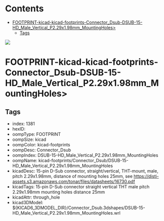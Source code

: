 



Contents
========

* [FOOTPRINT-kicad-kicad-footprints-Connector_Dsub-DSUB-15-HD_Male_Vertical_P2.29x1.98mm_MountingHoles>](#footprint-kicad-kicad-footprints-connector_dsub-dsub-15-hd_male_vertical_p229x198mm_mountingholes)
	* [Tags](#tags)
  
![][im]
# FOOTPRINT-kicad-kicad-footprints-Connector_Dsub-DSUB-15-HD_Male_Vertical_P2.29x1.98mm_MountingHoles>

## Tags

- index: 1381
- hexID: 
- oompType: FOOTPRINT
- oompSize: kicad
- oompColor: kicad-footprints
- oompDesc: Connector_Dsub
- oompIndex: DSUB-15-HD_Male_Vertical_P2.29x1.98mm_MountingHoles
- oompName: kicad-footprints/Connector_Dsub/DSUB-15-HD_Male_Vertical_P2.29x1.98mm_MountingHoles
- kicadDesc: 15-pin D-Sub connector, straight/vertical, THT-mount, male, pitch 2.29x1.98mm, distance of mounting holes 25mm, see https://disti-assets.s3.amazonaws.com/tonar/files/datasheets/16730.pdf
- kicadTags: 15-pin D-Sub connector straight vertical THT male pitch 2.29x1.98mm mounting holes distance 25mm
- kicadAttr: through_hole
- kicad3DModel: ${KICAD6_3DMODEL_DIR}/Connector_Dsub.3dshapes/DSUB-15-HD_Male_Vertical_P2.29x1.98mm_MountingHoles.wrl



[im]: image.png
